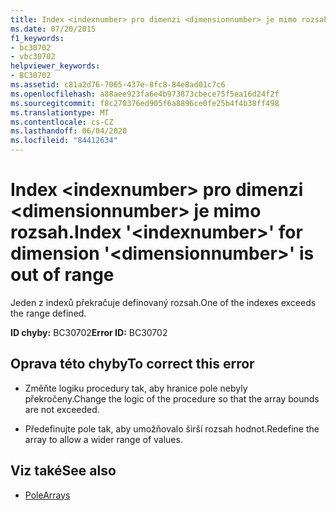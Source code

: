 ```yaml
---
title: Index <indexnumber> pro dimenzi <dimensionnumber> je mimo rozsah.
ms.date: 07/20/2015
f1_keywords:
- bc30702
- vbc30702
helpviewer_keywords:
- BC30702
ms.assetid: c81a2d76-7065-437e-8fc8-84e8ad01c7c6
ms.openlocfilehash: a88aee923fa6e4b973873cbece75f5ea16d24f2f
ms.sourcegitcommit: f8c270376ed905f6a8896ce0fe25b4f4b38ff498
ms.translationtype: MT
ms.contentlocale: cs-CZ
ms.lasthandoff: 06/04/2020
ms.locfileid: "84412634"
---
```

# <a name="index-indexnumber-for-dimension-dimensionnumber-is-out-of-range"></a><span data-ttu-id="949e8-102">Index \<indexnumber> pro dimenzi \<dimensionnumber> je mimo rozsah.</span><span class="sxs-lookup"><span data-stu-id="949e8-102">Index '\<indexnumber>' for dimension '\<dimensionnumber>' is out of range</span></span>
<span data-ttu-id="949e8-103">Jeden z indexů překračuje definovaný rozsah.</span><span class="sxs-lookup"><span data-stu-id="949e8-103">One of the indexes exceeds the range defined.</span></span>  
  
 <span data-ttu-id="949e8-104">**ID chyby:** BC30702</span><span class="sxs-lookup"><span data-stu-id="949e8-104">**Error ID:** BC30702</span></span>  
  
## <a name="to-correct-this-error"></a><span data-ttu-id="949e8-105">Oprava této chyby</span><span class="sxs-lookup"><span data-stu-id="949e8-105">To correct this error</span></span>  
  
- <span data-ttu-id="949e8-106">Změňte logiku procedury tak, aby hranice pole nebyly překročeny.</span><span class="sxs-lookup"><span data-stu-id="949e8-106">Change the logic of the procedure so that the array bounds are not exceeded.</span></span>  
  
- <span data-ttu-id="949e8-107">Předefinujte pole tak, aby umožňovalo širší rozsah hodnot.</span><span class="sxs-lookup"><span data-stu-id="949e8-107">Redefine the array to allow a wider range of values.</span></span>  
  
## <a name="see-also"></a><span data-ttu-id="949e8-108">Viz také</span><span class="sxs-lookup"><span data-stu-id="949e8-108">See also</span></span>

- [<span data-ttu-id="949e8-109">Pole</span><span class="sxs-lookup"><span data-stu-id="949e8-109">Arrays</span></span>](../programming-guide/language-features/arrays/index.md)
